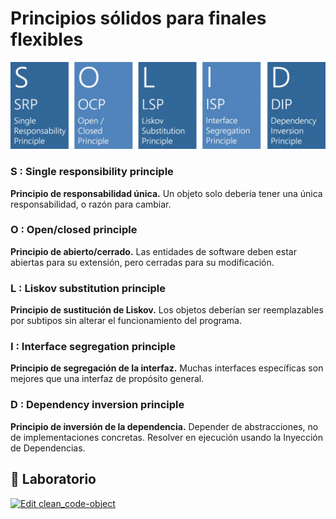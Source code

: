 # Principios sólidos para finales flexibles

![solid diagram](./assets/solid.jpg)

### S : Single responsibility principle

**Principio de responsabilidad única.**
Un objeto solo debería tener una única responsabilidad, o razón para cambiar.

### O : Open/closed principle

**Principio de abierto/cerrado.**
Las entidades de software deben estar abiertas para su extensión, pero cerradas para su modificación.

### L : Liskov substitution principle

**Principio de sustitución de Liskov.**
Los objetos deberían ser reemplazables por subtipos sin alterar el funcionamiento del programa.

### I : Interface segregation principle

**Principio de segregación de la interfaz.**
Muchas interfaces específicas son mejores que una interfaz de propósito general.​

### D : Dependency inversion principle

**Principio de inversión de la dependencia.**
Depender de abstracciones, no de implementaciones concretas. Resolver en ejecución usando la Inyección de Dependencias.

## 📝 Laboratorio

[![Edit clean_code-object](https://codesandbox.io/static/img/play-codesandbox.svg)](https://codesandbox.io/s/blissful-shape-hjv8p?fontsize=14&hidenavigation=1&previewwindow=tests&theme=dark)